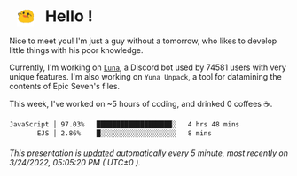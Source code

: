 <h1>   <img src="./spoink.gif" style="vertical-align:middle;" width="30px">   Hello ! </h1>

Nice to meet you! I'm just a guy without a tomorrow, who likes to develop little things with his poor knowledge.

Currently, I'm working on <a href='https://github.com/Asgarrrr/Luna'>`Luna`</a>, a Discord bot used by 74581 users with very unique features. I'm also working on `Yuna Unpack`, a tool for datamining the contents of Epic Seven's files.

This week, I've worked on ~5 hours of coding, and drinked 0 coffees ☕.

```
JavaScript │ 97.03%   ███████████████████░   4 hrs 48 mins
       EJS │ 2.86%    █░░░░░░░░░░░░░░░░░░░   8 mins
```

###### This presentation is [updated](https://github.com/Asgarrrr) automatically every 5 minute, most recently on 3/24/2022, 05:05:20 PM ( UTC±0 ).